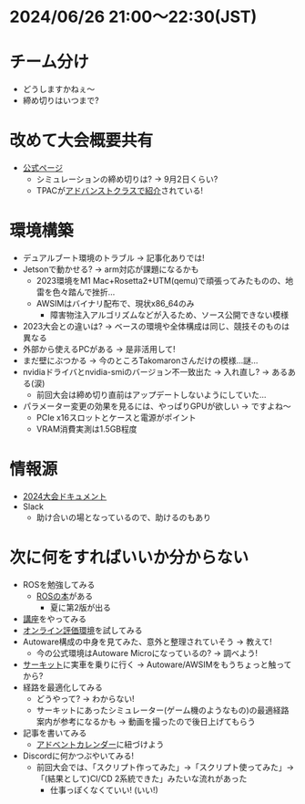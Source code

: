 # 2024/06/26 21:00～22:30(JST)

# チーム分け
- どうしますかねぇ～
- 締め切りはいつまで?
# 改めて大会概要共有
- [公式ページ](https://www.jsae.or.jp/jaaic/2024ver/)
  - シミュレーションの締め切りは? -> 9月2日くらい?
  - TPACが[アドバンストクラスで紹介](https://www.jsae.or.jp/jaaic/2024ver/contest/)されている!
# 環境構築
- デュアルブート環境のトラブル -> 記事化ありでは!
- Jetsonで動かせる? -> arm対応が課題になるかも
  - 2023環境をM1 Mac+Rosetta2+UTM(qemu)で頑張ってみたものの、地雷を色々踏んで挫折…
  - AWSIMはバイナリ配布で、現状x86_64のみ
    - 障害物注入アルゴリズムなどが入るため、ソース公開できない模様
- 2023大会との違いは? -> ベースの環境や全体構成は同じ、競技そのものは異なる
- 外部から使えるPCがある -> 是非活用して!
- まだ壁にぶつかる -> 今のところTakomaronさんだけの模様…謎…
- nvidiaドライバとnvidia-smiのバージョン不一致出た -> 入れ直し? -> あるある(涙)
  - 前回大会は締め切り直前はアップデートしないようにしていた…
- パラメーター変更の効果を見るには、やっぱりGPUが欲しい -> ですよね～
  - PCIe x16スロットとケースと電源がポイント
  - VRAM消費実測は1.5GB程度
# 情報源
- [2024大会ドキュメント](https://automotiveaichallenge.github.io/aichallenge-documentation-2024/index.html)
- Slack
  - 助け合いの場となっているので、助けるのもあり
# 次に何をすればいいか分からない
- ROSを勉強してみる
  - [ROSの本](https://gihyo.jp/book/2019/978-4-297-10742-0)がある
    - 夏に第2版が出る
- [講座](https://automotiveaichallenge.github.io/aichallenge-documentation-2024/course/index.html)をやってみる
- [オンライン評価環境](https://automotiveaichallenge.github.io/aichallenge-documentation-2024/getting-started.html)を試してみる
- Autoware構成の中身を見てみた、意外と整理されていそう -> 教えて!
  - 今の公式環境はAutoware Microになっているの? -> 調べよう!
- [サーキット](https://city-circuit.com/)に実車を乗りに行く -> Autoware/AWSIMをもうちょっと触ってから?
- 経路を最適化してみる
  - どうやって? -> わからない!
  - サーキットにあったシミュレーター(ゲーム機のようなもの)の最適経路案内が参考になるかも -> 動画を撮ったので後日上げてもらう
- 記事を書いてみる
  - [アドベントカレンダー](https://qiita.com/advent-calendar/2023/jidounten-ai)に紐づけよう
- Discordに何かつぶやいてみる!
  - 前回大会では、「スクリプト作ってみた」->「スクリプト使ってみた」->「(結果として)CI/CD 2系統できた」みたいな流れがあった
    - 仕事っぽくなくていい! (いい!)
